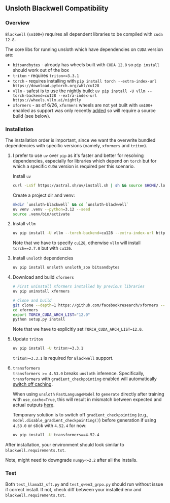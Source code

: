 ## Unsloth Blackwell Compatibility

### Overview

`Blackwell` (`sm100+`) requires all dependent libraries to be compiled with `cuda 12.8`.  

The core libs for running unsloth which have dependencies on `CUDA` version are:
- `bitsandbytes` - already has wheels built with `CUDA 12.8` so `pip install` should work out of the box
- `triton` - requires `triton>=3.3.1`
- `torch` - requires installing with `pip install torch --extra-index-url https://download.pytorch.org/whl/cu128` 
- `vllm` - safest is to use the nightly build: `uv pip install -U vllm --torch-backend=cu128 --extra-index-url https://wheels.vllm.ai/nightly`
- `xformers` - as of 6/26, `xformers` wheels are not yet built with `sm100+` enabled as support was only recently [added](https://github.com/facebookresearch/xformers/commit/d9b3b6e2b38ca485c89507ef8ac1fbef2723cdfa) so will require a source build (see below).
  
### Installation

The installation order is important, since we want the overwrite bundled dependencies with specific versions (namely, `xformers` and `triton`).

1) I prefer to use `uv` over `pip` as it's faster and better for resolving dependencies, especially for libraries which depend on `torch` but for which a specific `CUDA` version is required per this scenario.  
    
    Install `uv`
    
    ```bash
    curl -LsSf https://astral.sh/uv/install.sh | sh && source $HOME/.local/bin/env
    ```
    
    Create a project dir and venv:
    
    ```bash
    mkdir `unsloth-blackwell` && cd `unsloth-blackwell`
    uv venv .venv --python=3.12 --seed
    source .venv/bin/activate
    ```

2) Install `vllm`
    
    ```bash
    uv pip install -U vllm --torch-backend=cu128 --extra-index-url https://wheels.vllm.ai/nightly
    ```

    Note that we have to specify `cu128`, otherwise `vllm` will install `torch==2.7.0` but with `cu126`.

3) Install `unsloth` dependencies
    
    ```bash
    uv pip install unsloth unsloth_zoo bitsandbytes
    ```

4) Download and build `xformers`
    
    ```bash
    # First uninstall xformers installed by previous libraries
    uv pip uninstall xformers
    
    # Clone and build
    git clone --depth=1 https://github.com/facebookresearch/xformers --recursive
    cd xformers
    export TORCH_CUDA_ARCH_LIST="12.0"
    python setup.py install
    ```
    
    Note that we have to explicitly set `TORCH_CUDA_ARCH_LIST=12.0`.

5) Update `triton`
    
    ```bash
    uv pip install -U triton>=3.3.1
    ```
    
    `triton>=3.3.1` is required for `Blackwell` support.

6) `transformers`  
    `transformers >= 4.53.0` breaks `unsloth` inference.  Specifically, `transformers` with `gradient_checkpointing` enabled will automatically [switch off caching](https://github.com/huggingface/transformers/blob/67ddc82fbc7e52c6f42a395b4a6d278c55b77a39/src/transformers/modeling_layers.py#L52-L59).  
     
    When using `unsloth` `FastLanguageModel` to `generate` directly after training with `use_cache=True`, this will result in mismatch between expected and actual outputs [here](https://github.com/unslothai/unsloth/blob/bfa6a3678e2fb8097c5ece41d095a8051f099db3/unsloth/models/llama.py#L939).
    
    Temporary solution is to switch off `gradient_checkpointing` (e.g., `model.disable_gradient_checkpointing()`) before generation if using `4.53.0` or stick with `4.52.4` for now:
    
    ```bash
    uv pip install -U transformers==4.52.4
    ```

After installation, your environment should look similar to `blackwell.requirements.txt`.

Note, might need to downgrade `numpy<=2.2` after all the installs.

### Test
Both `test_llama32_sft.py` and `test_qwen3_grpo.py` should run without issue if correct install. If not, check diff between your installed env and `blackwell.requirements.txt`.
